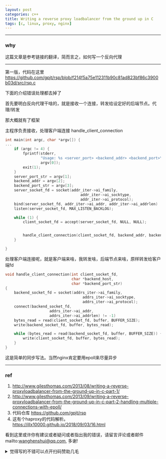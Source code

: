 ```yaml
---
layout: post
categories: c++
title: Writing a reverse proxy loadbalancer from the ground up in C
tags: [c, linux, proxy, nginx]
---
```


  

---

### why 

这篇文章是参考链接的翻译，简而言之，如何写一个反向代理

---

第一版，代码在这里 https://github.com/gpjt/rsp/blob/f214f5a75e112311b90c81ad823bf86c3900b03d/src/rsp.c 

下面的介绍错误处理都去掉了

首先要明白反向代理干啥的，就是接收一个连接，转发给设定好的后端节点。代理/转发

那大概就有了框架

主程序负责接收，处理客户端连接 handle_client_connection

```c
int main(int argc, char *argv[]) {
...
    if (argc != 4) {
        fprintf(stderr, 
                "Usage: %s <server_port> <backend_addr> <backend_port>\n", 
                argv[0]);
        exit(1);
    }
    server_port_str = argv[1];
    backend_addr = argv[2];
    backend_port_str = argv[3];
    server_socket_fd = socket(addr_iter->ai_family,
                                  addr_iter->ai_socktype,
                                  addr_iter->ai_protocol);
    bind(server_socket_fd, addr_iter->ai_addr, addr_iter->ai_addrlen)   
    listen(server_socket_fd, MAX_LISTEN_BACKLOG);

    while (1) {
        client_socket_fd = accept(server_socket_fd, NULL, NULL);


        handle_client_connection(client_socket_fd, backend_addr, backend_port_str);
    }

}
```



处理客户端连接呢，就是客户端来啥，我转发啥，后端节点来啥，原样转发给客户端fd

```c
void handle_client_connection(int client_socket_fd, 
                              char *backend_host, 
                              char *backend_port_str) 
{
    backend_socket_fd = socket(addrs_iter->ai_family, 
                                   addrs_iter->ai_socktype,
                                   addrs_iter->ai_protocol);
    connect(backend_socket_fd, 
                    addrs_iter->ai_addr, 
                    addrs_iter->ai_addrlen) != -1) 
    bytes_read = read(client_socket_fd, buffer, BUFFER_SIZE);
    write(backend_socket_fd, buffer, bytes_read);

    while (bytes_read = read(backend_socket_fd, buffer, BUFFER_SIZE)) {
        write(client_socket_fd, buffer, bytes_read);
    }
}
```



这是简单的同步写法。当然nginx肯定要用epoll来尽量异步



----

### ref

1. http://www.gilesthomas.com/2013/08/writing-a-reverse-proxyloadbalancer-from-the-ground-up-in-c-part-1/
2. http://www.gilesthomas.com/2013/09/writing-a-reverse-proxyloadbalancer-from-the-ground-up-in-c-part-2-handling-multiple-connections-with-epoll/
3. 代码仓库 https://github.com/gpjt/rsp
4. 这有个haproxy的代码解析。https://illx10000.github.io/2018/09/03/16.html

看到这里或许你有建议或者疑问或者指出我的错误，请留言评论或者邮件mailto:wanghenshui@qq.com, 多谢! 
<details>
<summary>觉得写的不错可以点开扫码赞助几毛</summary>
<img src="https://wanghenshui.github.io/assets/wepay.png" alt="微信转账">
</details>